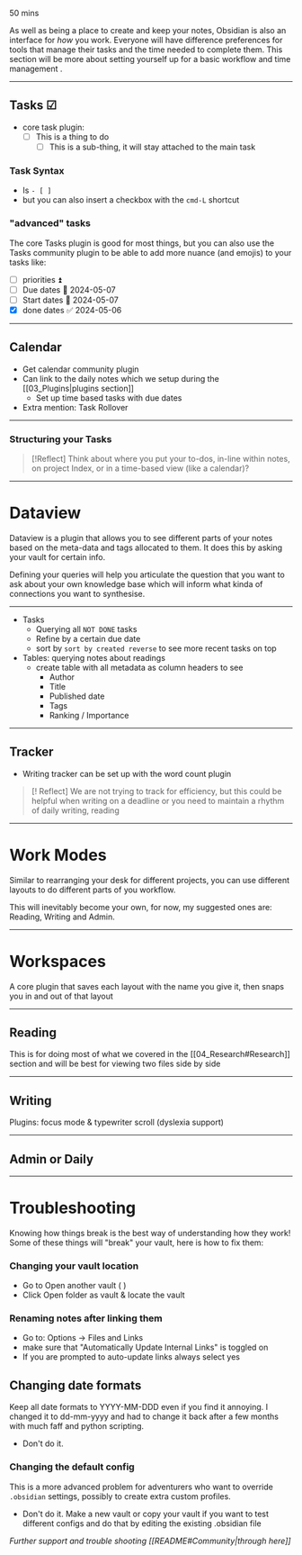 50 mins

As well as being a place to create and keep your notes, Obsidian is also an interface for _how_ you work. Everyone will have difference preferences for tools that manage their tasks and the time needed to complete them. This section will be more about setting yourself up for a basic workflow and time management .

---
## Tasks ☑
- core task plugin:
	- [ ] This is a thing to do
		- [ ] This is a sub-thing, it will stay attached to the main task
### Task Syntax 
- Is `- [ ] `
- but you can also insert a checkbox with the `cmd-L` shortcut
### "advanced" tasks
The core Tasks plugin is good for most things, but you can also use the Tasks community plugin to be able to add more nuance (and emojis) to your tasks like:
- [ ] priorities ⏫ 
- [ ] Due dates 📅 2024-05-07 
- [ ] Start dates 🛫 2024-05-07 
- [x] done dates ✅ 2024-05-06

---
## Calendar 
- Get calendar community plugin
- Can link to the daily notes which we setup during the [[03_Plugins|plugins section]] 
	- Set up time based tasks with due dates
- Extra mention: Task Rollover

---
### Structuring your Tasks

> [!Reflect]
> Think about where you put your to-dos, in-line within notes, on project Index, or in a time-based view (like a calendar)?

---
# Dataview
Dataview is a plugin that allows you to see different parts of your notes based on the meta-data and tags allocated to them. It does this by asking your vault for certain info.

Defining your queries will help you articulate the question that you want to ask about your own knowledge base which will inform what kinda of connections you want to synthesise.

---

- Tasks
	- Querying all `NOT DONE` tasks
	- Refine by a certain due date
	- sort by `sort by created reverse` to see more recent tasks on top
- Tables: querying notes about readings
	- create table with all metadata as column headers to see
		- Author
		- Title
		- Published date
		- Tags
		- Ranking / Importance

---
## Tracker
- Writing tracker can be set up with the word count plugin

> [! Reflect]
> We are not trying to track for efficiency, but this could be helpful when writing on a deadline or you need to maintain a rhythm of daily writing, reading

---
# Work Modes
Similar to rearranging your desk for different projects, you can use different layouts to do different parts of you workflow.

This will inevitably become your own, for now, my suggested ones are: Reading, Writing and Admin. 

---
# Workspaces
A core plugin that saves each layout with the name you give it, then snaps you in and out of that layout 

---
## Reading
This is for doing most of what we covered in the [[04_Research#Research]] section and will be best for viewing two files side by side

---
## Writing
Plugins: focus mode & typewriter scroll (dyslexia support)

---
## Admin or Daily

---
# Troubleshooting 
Knowing how things break is the best way of understanding how they work! Some of these things will "break" your vault, here is how to fix them:
### Changing your vault location 
- Go to Open another vault ( )
- Click Open folder as vault & locate the vault
### Renaming notes after linking them
- Go to: Options -> Files and Links
- make sure that "Automatically Update Internal Links" is toggled on
- If you are prompted to auto-update links always select yes

## Changing date formats
Keep all date formats to YYYY-MM-DDD even if you find it annoying. I changed it to dd-mm-yyyy and had to change it back after a few months with much faff and python scripting.
- Don't do it.
### Changing the default config 
This is a more advanced problem for adventurers who want to override `.obsidian` settings, possibly to create extra custom profiles.
- Don't do it. Make a new vault or copy your vault if you want to test different configs and do that by editing the existing .obsidian file

_Further support and trouble shooting [[README#Community|through here]]_

